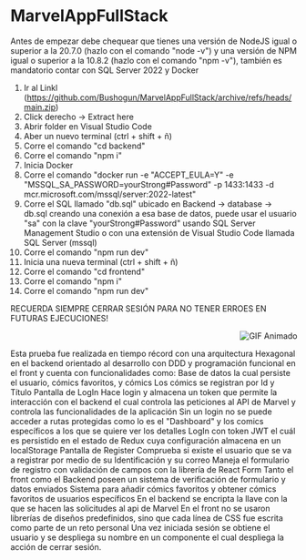 ﻿# MarvelAppFullStack

Antes de empezar debe chequear que tienes una versión de NodeJS igual o superior  a la 20.7.0 (hazlo con el comando "node -v") y una versión de NPM igual o superior a la 10.8.2 (hazlo con el comando "npm -v"), también es mandatorio contar con SQL Server 2022 y Docker 


1. Ir al Linkl (https://github.com/Bushogun/MarvelAppFullStack/archive/refs/heads/main.zip)
2. Click derecho -> Extract here
3. Abrir folder en Visual Studio Code
4. Aber un nuevo terminal (ctrl + shift + ñ)
5. Corre el comando "cd backend"
6. Corre el comando "npm i"
7. Inicia Docker
8. Corre el comando "docker run -e "ACCEPT_EULA=Y" -e "MSSQL_SA_PASSWORD=yourStrong#Password" -p 1433:1433 -d mcr.microsoft.com/mssql/server:2022-latest"
9. Corre el SQL llamado "db.sql" ubicado en Backend -> database -> db.sql creando una conexión a esa base de datos, puede usar el usuario "sa" con la clave "yourStrong#Password" usando SQL Server Management Studio o con una extensión de Visual Studio Code llamada SQL Server (mssql)
10. Corre el comando "npm run dev"
11. Inicia una nueva terminal (ctrl + shift + ñ)
12. Corre el comando "cd frontend"
13. Corre el comando "npm i"
14. Corre el comando "npm run dev"

RECUERDA SIEMPRE CERRAR SESIÓN PARA NO TENER ERROES EN FUTURAS EJECUCIONES!

<p align="right">
  <img src="https://media.giphy.com/media/SvFocn0wNMx0iv2rYz/giphy.gif" alt="GIF Animado">
</p>

Esta prueba fue realizada en tiempo récord con una arquitectura Hexagonal en el backend orientado al desarrollo con DDD y programación funcional en el front y cuenta con funcionalidades como:
Base de datos la cual persiste el usuario, cómics favoritos, y cómics
Los cómics se registran por Id y Título 
Pantalla de LogIn
Hace login y almacena un token que permite la interacción con el backend el cual controla las peticiones al API de Marvel y controla las funcionalidades de la aplicación 
Sin un login no se puede acceder a rutas protegidas como lo es el "Dashboard" y los comics específicos a los que se quiere ver los detalles
LogIn con token JWT el cuál es persistido en el estado de Redux cuya configuración almacena en un localStorage 
Pantalla de Register
Comprueba si existe el usuario que se va a registrar por medio de su Identificación y su correo
Maneja el formulario de registro con validación de campos con la librería de React Form
Tanto el front como el Backend poseen un sistema de verificación de formulario y datos enviados
Sistema para añadir cómics favoritos y obtener cómics favoritos de usuarios específicos
En el backend se encripta la llave con la que se hacen las solicitudes al api de Marvel 
En el front no se usaron librerías de diseños predefinidos, sino que cada línea de CSS fue escrita como parte de un reto personal
Una vez iniciada sesión se obtiene el usuario y se despliega su nombre en un componente el cual despliega la acción de cerrar sesión.
